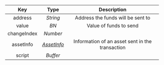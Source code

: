 |     Key     |              Type               |                   Description                   |
| :---------: | :-----------------------------: | :---------------------------------------------: |
|   address   |            *String*             |        Address the funds will be sent to        |
|    value    |              *BN*               |             Value of funds to send              |
| changeIndex |            *Number*             |                                                 |
|  assetInfo  | [*AssetInfo*](/docs/dev-resources/documentation/javascript-sdk-ref/types#assetinfo) | Information of an asset sent in the transaction |
|   script    |            *Buffer*             |                                                 |
